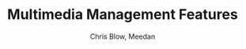 ---
title: Multimedia Management Features
kind: article
tags: [documentation, features]
created_at: 2010/9/18
excerpt: Support for multimedia uploading and management for engaging students; to simplify a task that would otherwise be a major technical hurdle.
keywords:
image: brain.png
author: Chris Blow, Meedan
flickr_set: 72157624981373039
delicious_tags:
---